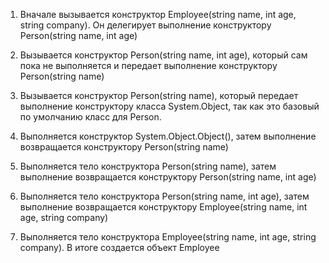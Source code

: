 1.  Вначале вызывается конструктор Employee(string name, int age, string company). Он делегирует выполнение конструктору Person(string name, int age)

2.  Вызывается конструктор Person(string name, int age), который сам пока не выполняется и передает выполнение конструктору Person(string name)

3.  Вызывается конструктор Person(string name), который передает выполнение конструктору класса System.Object, так как это базовый по умолчанию класс для Person.

4.  Выполняется конструктор System.Object.Object(), затем выполнение возвращается конструктору Person(string name)

5.  Выполняется тело конструктора Person(string name), затем выполнение возвращается конструктору Person(string name, int age)

6.  Выполняется тело конструктора Person(string name, int age), затем выполнение возвращается конструктору Employee(string name, int age, string company)

7.  Выполняется тело конструктора Employee(string name, int age, string company). В итоге создается объект Employee
